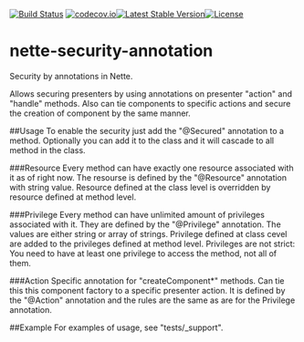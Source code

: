 [![Build Status](https://travis-ci.org/patrickkusebauch/nette-security-annotation.svg?branch=master)](https://travis-ci.org/patrickkusebauch/nette-security-annotation) [![codecov.io](https://codecov.io/github/patrickkusebauch/nette-security-annotation/coverage.svg?branch=master)](https://codecov.io/github/patrickkusebauch/nette-security-annotation?branch=master)[![Latest Stable Version](https://poser.pugx.org/kusebauch/nette-security-annotation/v/stable)](https://packagist.org/packages/kusebauch/nette-security-annotation)[![License](https://poser.pugx.org/kusebauch/nette-security-annotation/license)](https://packagist.org/packages/kusebauch/nette-security-annotation)

# nette-security-annotation
Security by annotations in Nette.

Allows securing presenters by using annotations on presenter "action" and "handle" methods.
Also can tie components to specific actions and secure the creation of component by the same manner.

##Usage
To enable the security just add the "@Secured" annotation to a method. 
Optionally you can add it to the class and it will cascade to all method in the class.

###Resource
Every method can have exactly one resource associated with it as of right now. 
The resourse is defined by the "@Resource" annotation with string value.
Resource defined at the class level is overridden by resource defined at method level.

###Privilege
Every method can have unlimited amount of privileges associated with it.
They are defined by the "@Privilege" annotation. The values are either string or array of strings.
Privilege defined at class cevel are added to the privileges defined at method level.
Privileges are not strict: You need to have at least one privilege to access the method, not all of them.

###Action
Specific annotation for "createComponent*" methods. Can tie this this component factory to a specific presenter action.
It is defined by the "@Action" annotation and the rules are the same as are for the Privilege annotation.

##Example
For examples of usage, see "tests/_support".
